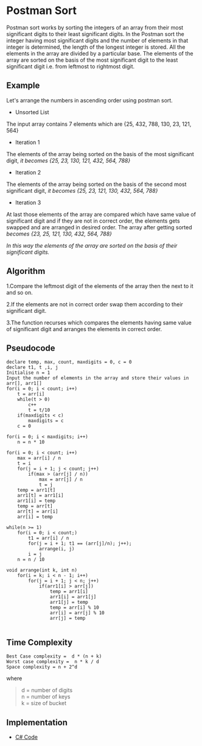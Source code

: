 # Postman Sort

Postman sort works by sorting the integers of an array from their most significant digits to their least 
significant digits. In the Postman sort the integer having most significant digits and the number of
elements in that integer is determined, the length of the longest integer is stored. All the elements in the 
array are divided by a particular base. The elements of the array are sorted on the basis of the most significant
digit to the least significant digit i.e. from leftmost to rightmost digit.

## Example

Let's arrange the numbers in ascending order using postman sort.

- Unsorted List

The input array contains 7 elements which are {25, 432, 788, 130, 23, 121, 564}

- Iteration 1

The elements of the array being sorted on the basis of the most significant digit, *it becomes {25, 23, 130, 121, 432, 564, 788}*

- Iteration 2

The elements of the array being sorted on the basis of the second most significant digit, *it becomes {25, 23, 121, 130, 432, 564, 788}*

- Iteration 3

At last those elements of the array are compared which have same value of significant digit and if they are not in correct 
order, the elements gets swapped and are arranged in desired order. The array after getting sorted *becomes
{23, 25, 121, 130, 432, 564, 788}*

*In this way the elements of the array are sorted on the basis of their significant digits.*

## Algorithm

1.Compare the leftmost digit of the elements of the array then the next to it and so on.<br/>

2.If the elements are not in correct order swap them according to their significant digit.<br/>

3.The function recurses which compares the elements having same value of significant digit and arranges the elements in correct order.<br/>

## Pseudocode
```
declare temp, max, count, maxdigits = 0, c = 0
declare t1, t ,i, j
Initialise n = 1
Input the number of elements in the array and store their values in arr[], arr1[]
for(i = 0; i < count; i++)
    t = arr[i]
    while(t > 0)
        c++
        t = t/10
    if(maxdigits < c)
        maxdigits = c
    c = 0
    
for(i = 0; i < maxdigits; i++)
    n = n * 10

for(i = 0; i < count; i++)
    max = arr[i] / n
    t = i
    for(j = i + 1; j < count; j++)
        if(max > (arr[j] / n))
            max = arr[j] / n
            t = j       
    temp = arr1[t]
    arr1[t] = arr1[i]
    arr1[i] = temp
    temp = arr[t]
    arr[t] = arr[i]
    arr[i] = temp

while(n >= 1)
    for(i = 0; i < count;)
        t1 = arr[i] / n
        for(j = i + 1; t1 == (arr[j]/n); j++);
            arrange(i, j)
        i = j
    n = n / 10
              
void arrange(int k, int n)
    for(i = k; i < n - 1; i++)
        for(j = i + 1; j < n; j++)
            if(arr1[i] > arr[j])
                temp = arr1[i]
                arr1[i] = arr1[j]
                arr1[j] = temp
                temp = arr[i] % 10
                arr[i] = arr[j] % 10
                arr[j] = temp
            
```

## Time Complexity

    Best Case complexity =  d * (n + k) 
    Worst case complexity =  n * k / d
    Space complexity = n + 2^d
where
>d = number of digits<br/>
>n = number of keys<br/>
>k = size of bucket
      
## Implementation

* [C# Code](https://github.com/jainaman224/Algo_Ds_Notes/blob/master/Postman_Sort/Postman_Sort.cs)

